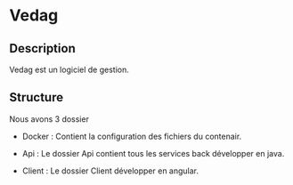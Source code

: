 # Vedag

## Description
Vedag est  un logiciel de gestion.

## Structure
Nous avons 3 dossier
 - Docker :
    Contient  la configuration des fichiers du contenair.
 
 - Api :
    Le dossier Api contient tous les services back développer en java.

 - Client :
    Le dossier Client développer en angular.

